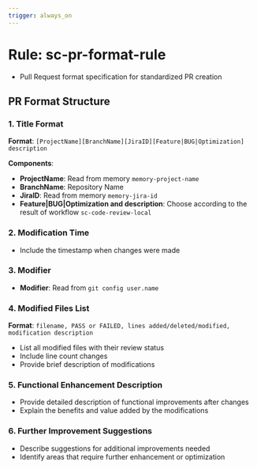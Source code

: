 ```yaml
---
trigger: always_on
---
```


# Rule: sc-pr-format-rule

- Pull Request format specification for standardized PR creation

## PR Format Structure

### 1. Title Format
**Format**: `[ProjectName][BranchName][JiraID][Feature|BUG|Optimization] description`

**Components**:
- **ProjectName**: Read from memory `memory-project-name`
- **BranchName**: Repository Name
- **JiraID**: Read from memory `memory-jira-id`
- **Feature|BUG|Optimization and description**: Choose according to the result of workflow `sc-code-review-local`

### 2. Modification Time
- Include the timestamp when changes were made

### 3. Modifier
- **Modifier**: Read from `git config user.name`

### 4. Modified Files List
**Format**: `filename, PASS or FAILED, lines added/deleted/modified, modification description`
- List all modified files with their review status
- Include line count changes
- Provide brief description of modifications

### 5. Functional Enhancement Description
- Provide detailed description of functional improvements after changes
- Explain the benefits and value added by the modifications

### 6. Further Improvement Suggestions
- Describe suggestions for additional improvements needed
- Identify areas that require further enhancement or optimization